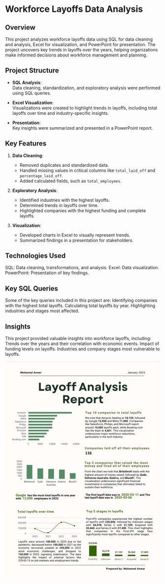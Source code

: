 # Workforce Layoffs Data Analysis

## Overview

This project analyzes workforce layoffs data using SQL for data cleaning and analysis, Excel for visualization, and PowerPoint for presentation. The project uncovers key trends in layoffs over the years, helping organizations make informed decisions about workforce management and planning.

## Project Structure

- **SQL Analysis**:  
  Data cleaning, standardization, and exploratory analysis were performed using SQL queries.
  
- **Excel Visualization**:  
  Visualizations were created to highlight trends in layoffs, including total layoffs over time and industry-specific insights.
  
- **Presentation**:  
  Key insights were summarized and presented in a PowerPoint report.

## Key Features

1. **Data Cleaning**:  
   - Removed duplicates and standardized data.
   - Handled missing values in critical columns like `total_laid_off` and `percentage_laid_off`.
   - Added calculated fields, such as `total_employees`.

2. **Exploratory Analysis**:  
   - Identified industries with the highest layoffs.  
   - Determined trends in layoffs over time.  
   - Highlighted companies with the highest funding and complete layoffs.  

3. **Visualization**:  
   - Developed charts in Excel to visually represent trends.  
   - Summarized findings in a presentation for stakeholders.


## Technologies Used
SQL: Data cleaning, transformations, and analysis.
Excel: Data visualization.
PowerPoint: Presentation of key findings.


## Key SQL Queries
Some of the key queries included in this project are:
Identifying companies with the highest total layoffs.
Calculating total layoffs by year.
Highlighting industries and stages most affected.


## Insights
This project provided valuable insights into workforce layoffs, including:
Trends over the years and their correlation with economic events.
Impact of funding levels on layoffs.
Industries and company stages most vulnerable to layoffs.


![image alt](https://github.com/mohamedanwar10/Layoff-analysis-report/blob/ce489a685525c4d960e16d188db53e6efec8385b/Report%20Image.png)  
